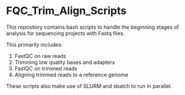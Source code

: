 # FQC_Trim_Align_Scripts

This repository contains bash scripts to handle the beginning stages of analysis for sequencing projects with Fastq files.

This primarily includes:
1. FastQC on raw reads
2. Trimming low quality bases and adapters
3. FastQC on trimmed reads
4. Aligning trimmed reads to a reference genome

These scripts also make use of SLURM and sbatch to run in parallel.
